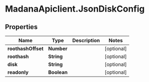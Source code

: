 # MadanaApiclient.JsonDiskConfig

## Properties

Name | Type | Description | Notes
------------ | ------------- | ------------- | -------------
**roothashOffset** | **Number** |  | [optional] 
**roothash** | **String** |  | [optional] 
**disk** | **String** |  | [optional] 
**readonly** | **Boolean** |  | [optional] 



